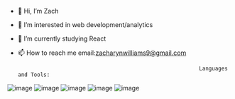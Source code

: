 - 👋 Hi, I’m Zach
- 👀 I’m interested in web development/analytics
- 🌱 I’m currently studying React
- 📫 How to reach me email:zacharynwilliams9@gmail.com


                                                               Languages and Tools:

![image](https://user-images.githubusercontent.com/98299163/218141477-6149e10c-8edc-43a1-9f8e-0dbeef983aff.png) ![image](https://user-images.githubusercontent.com/98299163/218141870-90d54e63-ba61-447d-ad8f-a96eb1d8ca30.png) ![image](https://user-images.githubusercontent.com/98299163/218142046-e6b45c3e-139c-4425-a494-44f62f0d2232.png) ![image](https://user-images.githubusercontent.com/98299163/218142077-99570ba3-6a3e-4f7b-80ef-5c04a1656866.png) ![image](https://user-images.githubusercontent.com/98299163/218142127-63db52ad-0a57-478c-96b1-178bd08fce51.png)




